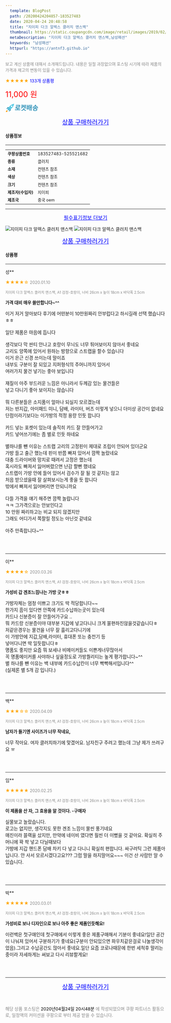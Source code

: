 ```yaml
---
  template: BlogPost
  path: /20200424204857-183527483
  date: 2020-04-24 20:48:58
  title: "지이피 다크 알렉스 클러치 맨스백"
  thumbnail: https://static.coupangcdn.com/image/retail/images/2019/02/02/19/1/d5fb4182-7616-4b91-8d5d-1296fa8e3ad9.jpg
  metaDescription: "지이피 다크 알렉스 클러치 맨스백,남성패션"
  keywords: "남성패션"
  httpurl: "https://antnf3.github.io"
---
```

  
<span style="color: #888;font-size:0.8rem">보고 계신 상품에 대해서 소개해드립니다.
내용은 일절 과장없으며 포스팅 시기에 따라 제품의 가격과 재고의 변동이 있을 수 있습니다.</span>
  
<span style="color: orange;">★★★★★</span> <span style="color: blue;font-size: 0.85rem;">133개 상품평</span>

<span style="font-size: 0.9rem"></span> 

<span style="color: red;font-size: 1.5rem;">11,000 원</span>

![로켓배송](/assets/rocket_logo.png)

<p align="center"><a href="http://me2.do/5RrEjMNS" style="font-size: 1.2rem; color: blue;">상품 구매하러가기</a></p>

#### 상품정보

---

|                  |                       |
| ---------------- | --------------------- |
| **<span style="font-size:0.8rem;">쿠팡상품번호</span>** | <span style="font-size:0.8rem;">183527483-525521682</span> |
| **<span style="font-size:0.8rem;">종류</span>**    | <span style="font-size:0.8rem;">클러치</span>        |
| **<span style="font-size:0.8rem;">소재</span>**    | <span style="font-size:0.8rem;">컨텐츠 참조</span>        |
| **<span style="font-size:0.8rem;">색상</span>**    | <span style="font-size:0.8rem;">컨텐츠 참조</span>        |
| **<span style="font-size:0.8rem;">크기</span>**    | <span style="font-size:0.8rem;">컨텐츠 참조</span>        |
| **<span style="font-size:0.8rem;">제조자(수입자)</span>**    | <span style="font-size:0.8rem;">지이피</span>        |
| **<span style="font-size:0.8rem;">제조국</span>**    | <span style="font-size:0.8rem;">중국 oem</span>        |




---

<p align="center"><a href="http://me2.do/5RrEjMNS" style="font-size: 1rem; color: blue;">필수표기정보 더보기</a></p>

![지이피 다크 알렉스 클러치 맨스백](http://thumbnail10.coupangcdn.com/thumbnails/remote/q89/image/product/content/vendorItem/2019/09/25/525521682/531ab5d7-08fd-4dcb-a35d-1f3db4a3285e.jpg)
![지이피 다크 알렉스 클러치 맨스백](http://thumbnail10.coupangcdn.com/thumbnails/remote/q89/image/retail/images/2019/02/02/19/1/f007a11e-4f05-434a-9f49-49ccb739327e.jpg)

<p align="center"><a href="http://me2.do/5RrEjMNS" style="font-size: 1.2rem; color: blue;">상품 구매하러가기</a></p>

#### 상품평
  
---
  
성**
    
<span style="color: orange;">★★★★☆</span> <span style="font-size:0.8rem;color: #888;">2020.01.10</span>
    
<span style="color: #888;font-size:0.7rem">지이피 다크 알렉스 클러치 맨스백, A1 검정-호랑이, 너비 26cm x 높이 18cm x 바닥폭 2.5cm</span>
    
<span style="font-size:0.85rem">**가격 대비 매우 쓸만합니다~^^**</span>
    
<span style="font-size: 0.9rem;">이거 저거 알아보다 후기에 어떤분이 10만원짜리 안부럽다고 하시길래 선택 했습니다 ㅎㅎ<br/><br/>일단 제품은 마음에 듭니다<br/><br/>생각보다 막 싼티 안나고 호랑이 무늬도 너무 튀어보이지 않아서 좋네요<br/>고리도 양쪽에 있어서 원하는 방향으로 스트랩을 할수 있습니다<br/>이거 은근 신경 쓰이는데 말이죠<br/>내부도 구분이 잘 되있고 지퍼형식의 주머니까지 있어서 <br/>여러가지 물건 넣기는 좋아 보입니다<br/><br/>재질이 아주 부드러운 느낌은 아니라서 두께감 있는 물건들은<br/>넣고 다니기 좋아 보이지는 않습니다<br/><br/>뭐 다른분들은 소지품이 얼마나 되실지 모르겠는데<br/>저는 반지갑, 아이패드 미니, 담배, 라이터, 버즈 이렇게 넣으니 더이상 공간이 없네요<br/>단점이라기보다는 이가방의 적정 용량 인듯 합니다<br/><br/>카드 넣는 포켓이 있는데 솔직히 카드 잘 안들어가고<br/>카드 넣어쓰기에는 좀 별로 인듯 하네요<br/><br/>별하나를 뺀 이유는 스트랩 고리의 고정핀이 제대로 조립이 안되어 있더군요<br/>가방 들고 출근 했는데 핀이 반쯤 빠져 있어서 깜짝 놀랐네요<br/>대충 드라이버와 망치로 때려서 고정은 했는데 <br/>혹시라도 빠져서 잃어버렸으면 난감 할뻔 했네요<br/>스트랩이 가방 안에 들어 있어서 검수가 잘 될 것 같지는 않고<br/>처음 받으셨을때 잘 살펴보시는게 좋을 듯 합니다<br/>밖에서 빠져서 잃어버리면 안되니까요<br/><br/>다들 가격을 얘기 해주면 깜짝 놀랍니다<br/>ㅋㅋ 그가격으로는 안보인다고<br/>10 만원 짜리하고는 비교 되지 않겠지만<br/>그래도 어디가서 쪽팔릴 정도는 아닌것 같네요<br/><br/>아주 만족합니다~^^</span>
    
<br>
<br>

---
  
이**
    
<span style="color: orange;">★★★★☆</span> <span style="font-size:0.8rem;color: #888;">2020.03.26</span>
    
<span style="color: #888;font-size:0.7rem">지이피 다크 알렉스 클러치 맨스백, A1 검정-호랑이, 너비 26cm x 높이 18cm x 바닥폭 2.5cm</span>
    
<span style="font-size:0.85rem">**가성비 갑  겐조느낌나는 가방 굿ㅎㅎ**</span>
    
<span style="font-size: 0.9rem;">가방자체는 엄청 이쁘고 크기도 딱 적당합니다~~<br/>한가지 흠이 있다면 안쪽에 카드수납하는곳이 있는데<br/>카드나 신분증이 잘 안들어가구요 ..<br/>뭐 카드랑 신분증이야 대부분 지갑에 넣고다니니 크게 불편하진않을것같습니다ㅎ<br/>저같은경우는 물건을 너무 잘 흘리고다니기에<br/>이 가방안에 지갑,담배,라이터, 휴대폰 또는 충전기 등 <br/>넣어다니면 딱 일듯합니다ㅎ<br/>명품도 좋지만  요즘 뭐  보세나 비메이커들도 이쁜게너무많아서<br/>꼭 명품메이커를 사야하나 싶을정도로 가방퀄리티는 높게 평가합니다~^^<br/>별 하나를 뺀 이유는  백 내부에 카드수납칸이 너무 빡빡해서입니다^^<br/>(실제론 별 5개 감 입니다.)</span>
    
<br>
<br>

---
  
백**
    
<span style="color: orange;">★★★☆☆</span> <span style="font-size:0.8rem;color: #888;">2020.04.09</span>
    
<span style="color: #888;font-size:0.7rem">지이피 다크 알렉스 클러치 맨스백, A1 검정-호랑이, 너비 26cm x 높이 18cm x 바닥폭 2.5cm</span>
    
<span style="font-size:0.85rem">**남자가 들기엔 사이즈가 너무 작네요,**</span>
    
<span style="font-size: 0.9rem;">너무 작아요. 여자 클러치하기에 맞겠어요. 남자친구 주려고 했는데 그냥 제가 쓰려구요 ㅠ</span>
    
<br>
<br>

---
  
임**
    
<span style="color: orange;">★★★★★</span> <span style="font-size:0.8rem;color: #888;">2020.02.25</span>
    
<span style="color: #888;font-size:0.7rem">지이피 다크 알렉스 클러치 맨스백, A1 검정-호랑이, 너비 26cm x 높이 18cm x 바닥폭 2.5cm</span>
    
<span style="font-size:0.85rem">**이 제품을 산 자, 그 효용을 알 것이다. -구매자**</span>
    
<span style="font-size: 0.9rem;">실물보고 놀랐습니다.<br/>로고는 없지만, 생각지도 못한 겐조 느낌이 물씬 풍기네요<br/>매진이라 블랙을 샀지만, 만약에 네이비 였다면 훨씬 더 이뻤을 것 같아요. 확실히 주머니에 꽉 팍 넣고 다닐때보다<br/>가방에 지갑 핸드폰 담배 차키 다 넣고 다니니 확실히 편합니다. 싸구려틱 그런 제품아닙니다. 안 사서 모르시겠다고요??? 그럼 말을 하지말어요~~~ 이건 산 사람만 알 수 있습니다.</span>
    
<br>
<br>

---
  
박**
    
<span style="color: orange;">★★★★★</span> <span style="font-size:0.8rem;color: #888;">2020.03.01</span>
    
<span style="color: #888;font-size:0.7rem">지이피 다크 알렉스 클러치 맨스백, A1 검정-호랑이, 너비 26cm x 높이 18cm x 바닥폭 2.5cm</span>
    
<span style="font-size:0.85rem">**가성비로 보나 디자인으로 보나 아주 좋은 제품인듯해요!**</span>
    
<span style="font-size: 0.9rem;">이런백은 첫구매인데 첫구매에서 이렇게 좋은 제품구매해서 기분이 좋네요!일단 공간이 나눠져 있어서 구분하기가 좋네요(구분이 안되있으면 파우치같은걸로 나눌생각이었음).그리고 수납공간도 많아서 좋네요.일단 요즘 코로나때문에 한번 세척후 말리는중이라 자세하게는 써보고 다시 리뷰할게요!</span>
    
<br>
<br>


  
---
  
<p align="center"><a href="http://me2.do/5RrEjMNS" style="font-size: 1.2rem; color: blue;">상품 구매하러가기</a></p>
  
<br>
  
<span style="font-size: 0.85rem; color: #888;">해당 상품 포스팅은 <span style="color: #000;"> 2020년04월24일 20시48분 </span> 에 작성되었으며 쿠팡 파트너스 활동으로, 일정액의 커미션을 쿠팡으로 부터 제공 받을 수 있습니다.</span>